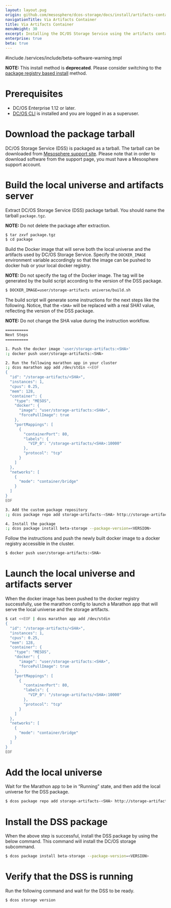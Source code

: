 ```yaml
---
layout: layout.pug
origin: github.com/mesosphere/dcos-storage/docs/install/artifacts-container-based/index.md
navigationTitle: Via Artifacts Container
title: Via Artifacts Container
menuWeight: 30
excerpt: Installing the DC/OS Storage Service using the artifacts container
enterprise: true
beta: true
---
```

#include /services/include/beta-software-warning.tmpl

<p class="message--note"><strong>NOTE: </strong> This install method is <strong>deprecated</strong>.
Please consider switching to the <a href="../package-registry-based/">package registry based install</a> method.</p>

# Prerequisites

- DC/OS Enterprise 1.12 or later.
- [DC/OS CLI](/latest/cli/install/) is installed and you are logged in as a superuser.

# Download the package tarball

DC/OS Storage Service (DSS) is packaged as a tarball.
The tarball can be downloaded from [Mesosphere support site](https://support.mesosphere.com/hc/en-us/articles/213198586). Please note that in order to download software from the support page, you must have a Mesosphere support account.

# Build the local universe and artifacts server

Extract DC/OS Storage Service (DSS) package tarball.
You should name the tarball `package.tgz`.

<p class="message--note"><strong>NOTE: </strong> Do not delete the package after extraction.</p>

```bash
$ tar zxvf package.tgz
$ cd package
```

Build the Docker image that will serve both the local universe and the artifacts used by DC/OS Storage Service.
Specify the `DOCKER_IMAGE` environment variable accordingly so that the image can be pushed to docker hub or your local docker registry.

<p class="message--note"><strong>NOTE: </strong> Do not specify the tag of the Docker image.
The tag will be generated by the build script according to the version of the DSS package. </p>

```bash
$ DOCKER_IMAGE=user/storage-artifacts universe/build.sh
```

The build script will generate some instructions for the next steps like the following.
Notice, that the `<SHA>` will be replaced with a real SHA1 value, reflecting the version of the DSS package.

<p class="message--note"><strong>NOTE: </strong> Do not change the SHA value during the instruction workflow.</p>

```bash
==========
Next Steps
==========

1. Push the docker image 'user/storage-artifacts:<SHA>'
:; docker push user/storage-artifacts:<SHA>

2. Run the following marathon app in your cluster
:; dcos marathon app add /dev/stdin <<EOF
{
  "id": "/storage-artifacts/<SHA>",
  "instances": 1,
  "cpus": 0.25,
  "mem": 128,
  "container": {
    "type": "MESOS",
    "docker": {
      "image": "user/storage-artifacts:<SHA>",
      "forcePullImage": true
    },
    "portMappings": [
      {
        "containerPort": 80,
        "labels": {
          "VIP_0": "/storage-artifacts/<SHA>:10000"
        },
        "protocol": "tcp"
      }
    ]
  },
  "networks": [
    {
      "mode": "container/bridge"
    }
  ]
}
EOF

3. Add the custom package repository
:; dcos package repo add storage-artifacts-<SHA> http://storage-artifacts<SHA>.marathon.l4lb.thisdcos.directory:10000/repo.json --index=0

4. Install the package
:; dcos package install beta-storage --package-version=<VERSION>
```

Follow the instructions and push the newly built docker image to a docker registry accessible in the cluster.

```bash
$ docker push user/storage-artifacts:<SHA>
```

# Launch the local universe and artifacts server

When the docker image has been pushed to the docker registry successfully, use the marathon config to launch a Marathon app that will serve the local universe and the storage artifacts.

```bash
$ cat <<EOF | dcos marathon app add /dev/stdin
{
  "id": "/storage-artifacts/<SHA>",
  "instances": 1,
  "cpus": 0.25,
  "mem": 128,
  "container": {
    "type": "MESOS",
    "docker": {
      "image": "user/storage-artifacts:<SHA>",
      "forcePullImage": true
    },
    "portMappings": [
      {
        "containerPort": 80,
        "labels": {
          "VIP_0": "/storage-artifacts/<SHA>:10000"
        },
        "protocol": "tcp"
      }
    ]
  },
  "networks": [
    {
      "mode": "container/bridge"
    }
  ]
}
EOF
```

# Add the local universe

Wait for the Marathon app to be in “Running” state, and then add the local universe for the DSS package.

```bash
$ dcos package repo add storage-artifacts-<SHA> http://storage-artifacts<SHA>.marathon.l4lb.thisdcos.directory:10000/repo.json --index=0
```

# Install the DSS package

When the above step is successful, install the DSS package by using the below command.
This command will install the DC/OS storage subcommand.

```bash
$ dcos package install beta-storage --package-version=<VERSION>
```

# Verify that the DSS is running

Run the following command and wait for the DSS to be ready.

```bash
$ dcos storage version
```
